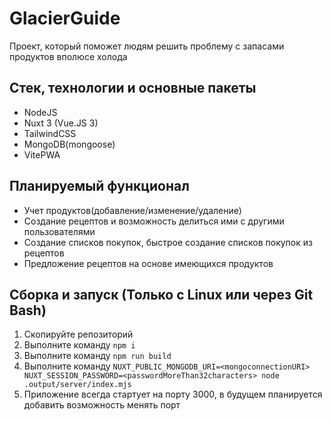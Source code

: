 # GlacierGuide

Проект, который поможет людям решить проблему с запасами продуктов вполюсе холода

## Стек, технологии и основные пакеты

- NodeJS
- Nuxt 3 (Vue.JS 3)
- TailwindCSS
- MongoDB(mongoose)
- VitePWA

## Планируемый функционал

- Учет продуктов(добавление/изменение/удаление)
- Создание рецептов и возможность делиться ими с другими пользователями
- Создание списков покупок, быстрое создание списков покупок из рецептов
- Предложение рецептов на основе имеющихся продуктов

## Сборка и запуск (Только с Linux или через Git Bash)

1. Скопируйте репозиторий
2. Выполните команду `npm i`
3. Выполните команду `npm run build`
4. Выполните команду `NUXT_PUBLIC_MONGODB_URI=<mongoconnectionURI> NUXT_SESSION_PASSWORD=<passwordMoreThan32characters> node .output/server/index.mjs`
5. Приложение всегда стартует на порту 3000, в будущем планируется добавить возможность менять порт

